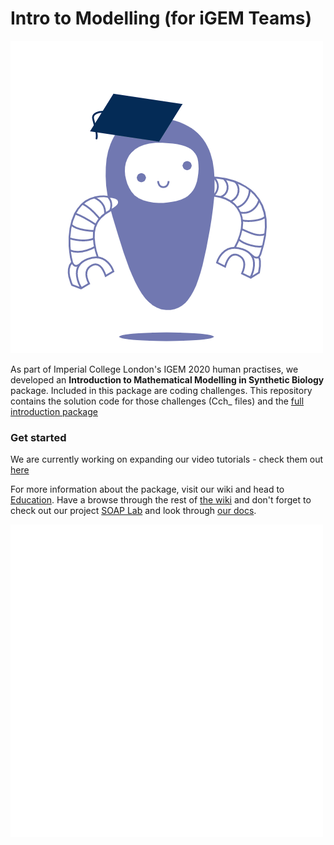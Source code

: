 # Intro to Modelling (for iGEM Teams)

![academic_bot](./static/academic_bot2.gif)

<div>
  <script src="https://unpkg.com/@lottiefiles/lottie-player@latest/dist/lottie-player.js">
  </script><lottie-player src="https://assets2.lottiefiles.com/private_files/lf30_9lp5qlnf.json" background="transparent" speed="1" style="width: 300px; height: 300px;" loop controls autoplay></lottie-player>
</div>

As part of Imperial College London's IGEM 2020 human practises, we developed an **Introduction to Mathematical Modelling in Synthetic Biology** package. Included in this package are coding challenges. This repository contains the solution code for those challenges (Cch_ files) and the [full introduction package](./T--Imperial_College--introtomodelling.pdf)

### Get started

We are currently working on expanding our video tutorials - check them out [here](https://www.youtube.com/playlist?list=PLTzF6JV_DoE2Nuhbmt52nTYaCz-roHNUl)

For more information about the package, visit our wiki and head to [Education](https://2020.igem.org/Team:Imperial_College/Education).
Have a browse through the rest of [the wiki](https://2020.igem.org/Team:Imperial_College) and don't forget to check out our project [SOAP Lab](soaplab.io) and look through [our docs](https://imperial-igem.github.io/DJANGO-Assembly-Methods/).

![logo](./static/soaplab_logo.gif)
